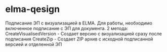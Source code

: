 # elma-qesign
Подписание ЭП с визуализацией в ELMA.
Для работы, необходимо включенное подписание с ЭП для документа.
2 метода:
CreateVisualisedVersion - Создает версию с визуализацией сразу после подписания
CreateZip - Создает ZIP архив с исходной подписанной версией и отделенной ЭП
